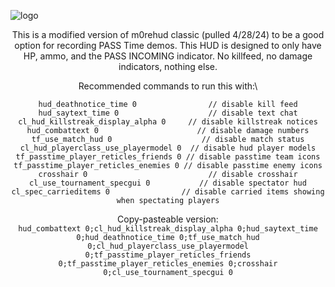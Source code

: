 ![logo](https://i.imgur.com/HVyxIC3.png)

<div align="center">

This is a modified version of m0rehud classic (pulled 4/28/24) to be a good option for recording PASS Time demos. This HUD is designed to only have HP, ammo, and the PASS INCOMING indicator. No killfeed, no damage indicators, nothing else.

Recommended commands to run this with:\
```
hud_deathnotice_time 0                // disable kill feed
hud_saytext_time 0                    // disable text chat
cl_hud_killstreak_display_alpha 0     // disable killstreak notices
hud_combattext 0                      // disable damage numbers
tf_use_match_hud 0                    // disable match status
cl_hud_playerclass_use_playermodel 0  // disable hud player models
tf_passtime_player_reticles_friends 0 // disable passtime team icons
tf_passtime_player_reticles_enemies 0 // disable passtime enemy icons
crosshair 0                           // disable crosshair
cl_use_tournament_specgui 0           // disable spectator hud
cl_spec_carrieditems 0                // disable carried items showing when spectating players
```
Copy-pasteable version:\
```hud_combattext 0;cl_hud_killstreak_display_alpha 0;hud_saytext_time 0;hud_deathnotice_time 0;tf_use_match_hud 0;cl_hud_playerclass_use_playermodel 0;tf_passtime_player_reticles_friends 0;tf_passtime_player_reticles_enemies 0;crosshair 0;cl_use_tournament_specgui 0```
</div>
